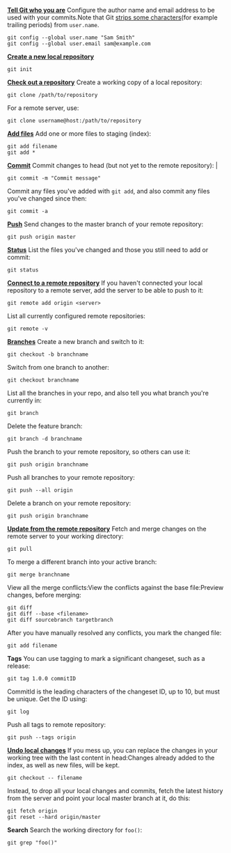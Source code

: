 
**[Tell Git who you are](https://www.atlassian.com/git/tutorials/setting-up-a-repository/git-config)** 
Configure the author name and email address to be used with your commits.Note that Git [strips some characters](http://stackoverflow.com/questions/26159274/is-it-possible-to-have-a-trailing-period-in-user-name-in-git/26219423#26219423)(for example trailing periods) from `user.name`. 
```
git config --global user.name "Sam Smith" 
git config --global user.email sam@example.com
```

**[Create a new local repository](https://www.atlassian.com/git/tutorials/setting-up-a-repository/git-init)**
```
git init
``` 

**[Check out a repository](https://www.atlassian.com/git/tutorials/setting-up-a-repository/git-clone)** 
Create a working copy of a local repository:
```
git clone /path/to/repository
```
For a remote server, use:
```
git clone username@host:/path/to/repository
```  
**[Add files](https://www.atlassian.com/git/tutorials/saving-changes#git-add)**
Add one or more files to staging (index):
```
git add filename
git add *
```
**[Commit](https://www.atlassian.com/git/tutorials/saving-changes#git-commit)** 
Commit changes to head (but not yet to the remote repository): |
```
git commit -m "Commit message"
```
Commit any files you've added with `git add`, and also commit any files you've changed since then:
```
git commit -a
``` 
**[Push](https://www.atlassian.com/git/tutorials/syncing#git-push)**
Send changes to the master branch of your remote repository:
```
git push origin master
``` 
**[Status](https://www.atlassian.com/git/tutorials/inspecting-a-repository#git-status)**
List the files you've changed and those you still need to add or commit:
```
git status
``` 
**[Connect to a remote repository](https://www.atlassian.com/git/tutorials/syncing#git-remote)**
If you haven't connected your local repository to a remote server, add the server to be able to push to it:
```
git remote add origin <server>
```
List all currently configured remote repositories:
```
git remote -v
```

**[Branches](https://www.atlassian.com/git/tutorials/using-branches)**
Create a new branch and switch to it: 
```
git checkout -b branchname
```
Switch from one branch to another: 
```
git checkout branchname
```

List all the branches in your repo, and also tell you what branch you're currently in:
```
git branch
```
Delete the feature branch: 
```
git branch -d branchname
```
Push the branch to your remote repository, so others can use it:
```
git push origin branchname
```
Push all branches to your remote repository: 
```
git push --all origin
``` 
Delete a branch on your remote repository: 
```
git push origin branchname
```

**[Update from the remote repository](https://www.atlassian.com/git/tutorials/syncing)**
Fetch and merge changes on the remote server to your working directory:
```
git pull
```
To merge a different branch into your active branch: 
```
git merge branchname
```
View all the merge conflicts:View the conflicts against the base file:Preview changes, before merging:
```
git diff
git diff --base <filename>
git diff sourcebranch targetbranch
```
After you have manually resolved any conflicts, you mark the changed file:
```
git add filename
```
**Tags** 
You can use tagging to mark a significant changeset, such as a release: 
```
git tag 1.0.0 commitID
```
CommitId is the leading characters of the changeset ID, up to 10, but must be unique. Get the ID using:
```
git log
```
Push all tags to remote repository:
```
git push --tags origin
``` 
**[Undo local changes](https://www.atlassian.com/git/tutorials/undoing-changes)**
If you mess up, you can replace the changes in your working tree with the last content in head:Changes already added to the index, as well as new files, will be kept. 
```
git checkout -- filename
```
Instead, to drop all your local changes and commits, fetch the latest history from the server and point your local master branch at it, do this: 
```
git fetch origin
git reset --hard origin/master
```
**Search** 
Search the working directory for `foo()`:
```
git grep "foo()"
```

